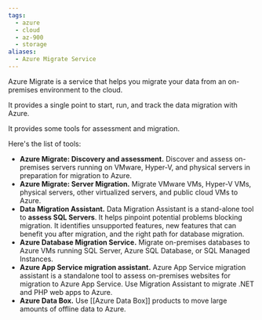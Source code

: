 ```yaml
---
tags:
  - azure
  - cloud
  - az-900
  - storage
aliases:
  - Azure Migrate Service
---
```


Azure Migrate is a service that helps you migrate your data from an on-premises environment to the cloud.

It provides a single point to start, run, and track the data migration with Azure.

It provides some tools for assessment and migration.

Here's the list of tools:

- **Azure Migrate: Discovery and assessment.** Discover and assess on-premises servers running on VMware, Hyper-V, and physical servers in preparation for migration to Azure.
- **Azure Migrate: Server Migration.** Migrate VMware VMs, Hyper-V VMs, physical servers, other virtualized servers, and public cloud VMs to Azure.
- **Data Migration Assistant.** Data Migration Assistant is a stand-alone tool to **assess SQL Servers**. It helps pinpoint potential problems blocking migration. It identifies unsupported features, new features that can benefit you after migration, and the right path for database migration.
- **Azure Database Migration Service.** Migrate on-premises databases to Azure VMs running SQL Server, Azure SQL Database, or SQL Managed Instances.
- **Azure App Service migration assistant.** Azure App Service migration assistant is a standalone tool to assess on-premises websites for migration to Azure App Service. Use Migration Assistant to migrate .NET and PHP web apps to Azure.
- **Azure Data Box.** Use [[Azure Data Box]] products to move large amounts of offline data to Azure.
